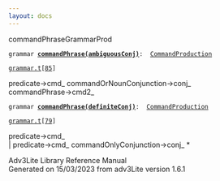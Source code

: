 ```yaml
---
layout: docs
---
```

<span class="title">commandPhrase</span><span class="type">GrammarProd</span>

`grammar `**[`commandPhrase(ambiguousConj)`](../object/commandPhrase(ambiguousConj).html)**` :   `[`CommandProduction`](../object/CommandProduction.html)

[`grammar.t`](../file/grammar.t.html)`[`[`85`](../source/grammar.t.html#85)`]`



predicate-\>cmd\_ commandOrNounConjunction-\>conj\_  
commandPhrase-\>cmd2\_  



`grammar `**[`commandPhrase(definiteConj)`](../object/commandPhrase(definiteConj).html)**` :   `[`CommandProduction`](../object/CommandProduction.html)

[`grammar.t`](../file/grammar.t.html)`[`[`79`](../source/grammar.t.html#79)`]`



predicate-\>cmd\_  
\| predicate-\>cmd\_ commandOnlyConjunction-\>conj\_ \*  





Adv3Lite Library Reference Manual  
Generated on 15/03/2023 from adv3Lite version 1.6.1


